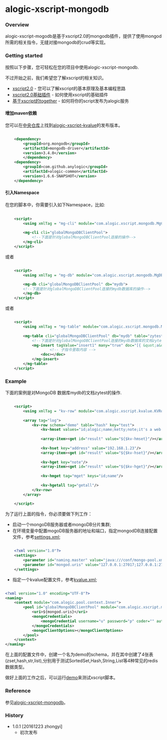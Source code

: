 alogic-xscript-mongodb
=====================

### Overview

alogic-xscript-mogodb是基于xscript2.0的mongodb插件，提供了使用mongod所需的相关指令，无缝对接mongodb的crud等实现。

### Getting started

按照以下步骤，您可轻松在您的项目中使用alogic-xscript-mongodb.

不过开始之前，我们希望您了解xscript的相关知识。

- [xscript2.0](https://github.com/yyduan/alogic/blob/master/alogic-doc/alogic-common/xscript2.md) - 您可以了解xscript的基本原理及基本编程思路
- [xscript2.0基础插件](https://github.com/yyduan/alogic/blob/master/alogic-doc/alogic-common/xscript2-plugins.md) - 如何使用xscript的基础插件
- [基于xscript的together](https://github.com/yyduan/alogic/blob/master/alogic-doc/alogic-common/xscript2-together.md) - 如何将你的script发布为alogic服务

#### 增加maven依赖

您可以在[中央仓库](http://mvnrepository.com/)上找到[alogic-xscript-kvalue](http://mvnrepository.com/search?q=com.github.anylogic%3Aalogic-xscript-kvalue)的发布版本。

```xml

    <dependency>
		<groupId>org.mongodb</groupId>
		<artifactId>mongodb-driver</artifactId>
		<version>3.4.0</version>
		</dependency>
	<dependency>
		<groupId>com.github.anylogic</groupId>
		<artifactId>alogic-common</artifactId>
		<version>1.6.6-SNAPSHOT</version>
	</dependency>

```  

#### 引入Namespace

在您的脚本中，你需要引入如下Namespace，比如:

```xml
	
	<script>
    	<using xmlTag = "mg-cli" module="com.alogic.xscript.mongodb.MgClient"/>
    	
    	<mg-cli cli="globalMongoDBClientPool">
    		<!--下面是针对globalMongoDBClientPool连接的操作-->
    	</mg-cli>
    </script>
```  
或者  

```xml

	<script>
        <using xmlTag = "mg-db" module="com.alogic.xscript.mongodb.MgDB"/>

        <mg-db cli="globalMongoDBClientPool" db="mydb">
		<!--下面是针对globalMongoDBClientPool连接的mydb数据库的操作-->
	    </mg-db>
    </script>

```  
或者  
```xml

    <script>
        <using xmlTag = "mg-table" module="com.alogic.xscript.mongodb.MgTable"/>
        
    	<mg-table cli="globalMongoDBClientPool" db="mydb" table="zytest" >
    	    <!--下面是针对globalMongoDBClientPool连接的mydb数据库的文档zytest的操作-->
    		<mg-insert tagValue="insert1" many="true" doc="[{ &quot;a&quot;: &quot;aa&quot;, &quot;b&quot;: &quot;bb&quot;},{ &quot;a&quot;: &quot;ac&quot;, &quot;b&quot;: &quot;bc&quot;}]">
    				<!-- 子指令里取内容 -->
    			<doc></doc>
    		</mg-insert>
    	</mg-table>
    </script>
```  


### Example

下面的案例是对MongoDB 数据库mydb的文档zytest的操作.

```xml

	<script>
		<using xmlTag = "kv-row" module="com.alogic.xscript.kvalue.KVRow"/>
		
		<array tag="log">
			<kv-row schema="demo" table="hash" key="test">
				<kv-hmset values="id;alogic;name;ketty;note;it's a web server"/>
				
				<array-item><get id="result" value="${$kv-hmset}"/></array-item>
				
				<kv-hset key="address" value="192.168.1.23"/>
				<array-item><get id="result" value="${$kv-hset}"/></array-item>
				
				<kv-hget key="note"/>
				<array-item><get id="result" value="${$kv-hget}"/></array-item>
				
				<kv-hmget tag="mget" keys="id;name"/>
				
				<kv-hgetall tag="getall"/>
			</kv-row>
		</array>
		
	</script>	

```

为了运行上面的指令，你必须要做下列工作：
* 启动一个mongoDB服务器或者mongoDB分片集群;
* 在环境变量中配置mogoDB服务器的地址和端口，指定mongodDB连接配置文件，参考[settings.xml](src/test/resources/conf/settings.xml);
```xml

    <?xml version="1.0"?>
    <settings>
    	<parameter id="naming.master" value="java:///conf/mongo-pool.xml#Demo" />
    	<parameter id="mongod.uris" value="127.0.0.1:27017;127.0.0.1:27018" />
    </settings>

```

* 指定一个kvalue配置文件，参考[kvalue.xml](src/test/resources/conf/kvalue.xml);
```xml

<?xml version="1.0" encoding="UTF-8"?>
<naming>
	<context module="com.alogic.pool.context.Inner">
		<pool id="globalMongoDBClientPool" module="com.alogic.xscript.mongodb.connection.GlobalMongoDBClientFactory">
			<uri>${mongod.uris}</uri>
			<mongoCredentials>
				<mongoCredential username="u" password="p" coder="" authenticationDB="demo"></mongoCredential>
			</mongoCredentials>                                               
			<mongoClientOptions></mongoClientOptions>
		</pool>
	</context>
</naming>

```
在上面的配置文件中，创建一个名为demo的schema，并在其中创建了4张表(zset,hash,str,list),分别用于测试SortedSet,Hash,String,List等4种常见的redis数据类型。

做好上面的工作之后，可以运行[demo](src/test/java/Demo.java)来测试xscript脚本。

### Reference

参见[alogic-xscript-mongodb](src/docs/reference.md)。

### History

- 1.0.1 [20161223 zhongyi]
	+ 初次发布


